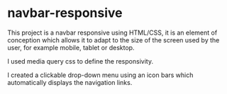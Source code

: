 # navbar-responsive

This project is a navbar responsive using HTML/CSS, it is an element of conception which allows it to adapt to the size of the screen used by the user, for example mobile, tablet or desktop.

I used media query css to define the responsivity.

I created a clickable drop-down menu using an icon bars which automatically displays the navigation links.


